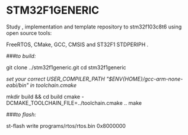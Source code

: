# STM32F1GENERIC  

Study , implementation and template repository to stm32f103c8t6 using open source tools:

FreeRTOS, CMake, GCC, CMSIS and ST32F1 STDPERIPH .

###*to build:*

git clone ../stm32f1generic.git
cd stm32f1generic

_set your correct USER_COMPILER_PATH "$ENV{HOME}/gcc-arm-none-eabi/bin" in toolchain.cmake_

mkdir build && cd build
cmake -DCMAKE_TOOLCHAIN_FILE=../toolchain.cmake ..
make

###*to flash:*

st-flash write programs/rtos/rtos.bin 0x8000000

